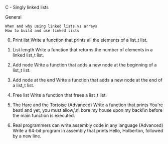 C - Singly linked lists

General

    When and why using linked lists vs arrays
    How to build and use linked lists

0. Print list
Write a function that prints all the elements of a list_t list.

1. List length 
Write a function that returns the number of elements in a linked list_t list.

2. Add node
Write a function that adds a new node at the beginning of a list_t list.

3. Add node at the end
Write a function that adds a new node at the end of a list_t list.

4. Free list
Write a function that frees a list_t list.

5. The Hare and the Tortoise (Advanced)
Write a function that prints You're beat! and yet, you must allow,\nI bore my house upon my back!\n before the main function is executed.

6. Real programmers can write assembly code in any language (Advanced)
Write a 64-bit program in assembly that prints Hello, Holberton, followed by a new line.